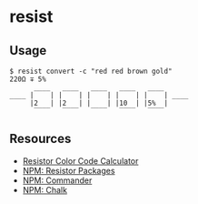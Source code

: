 # resist

## Usage

```
$ resist convert -c "red red brown gold"
220Ω ∓ 5%
      ____   ____   ____   ____   ____
____ |    | |    | |    | |    | |    | ____
     |2   | |2   | |    | |10  | |5%  |
      ‾‾‾‾   ‾‾‾‾   ‾‾‾‾   ‾‾‾‾   ‾‾‾‾
```

## Resources

- [Resistor Color Code Calculator](http://www.resistorguide.com/resistor-color-code-calculator/)
- [NPM: Resistor Packages](https://www.npmjs.com/search?q=resistor)
- [NPM: Commander](https://www.npmjs.com/package/commander)
- [NPM: Chalk](https://github.com/chalk/chalk)